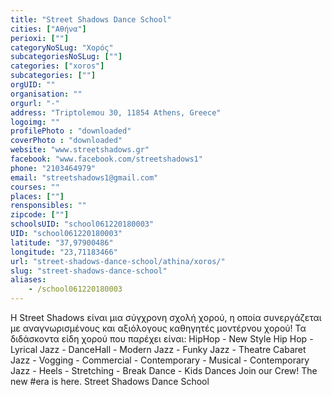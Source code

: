 ```yaml
---
title: "Street Shadows Dance School"
cities: ["Αθήνα"]
perioxi: [""]
categoryNoSLug: "Χορός"
subcategoriesNoSLug: [""]
categories: ["xoros"]
subcategories: [""]
orgUID: ""
organisation: ""
orgurl: "-"
address: "Triptolemou 30, 11854 Athens, Greece"
logoimg: ""
profilePhoto : "downloaded"
coverPhoto : "downloaded"
website: "www.streetshadows.gr"
facebook: "www.facebook.com/streetshadows1"
phone: "2103464979"
email: "streetshadows1@gmail.com"
courses: ""
places: [""]
rensponsibles: ""
zipcode: [""]
schoolsUID: "school061220180003"
UID: "school061220180003"
latitude: "37,97900486"
longitude: "23,71183466"
url: "street-shadows-dance-school/athina/xoros/"
slug: "street-shadows-dance-school"
aliases:
    - /school061220180003
---
```





Η Street Shadows είναι μια σύγχρονη σχολή χορού, η οποία συνεργάζεται με αναγνωρισμένους και αξιόλογους καθηγητές μοντέρνου χορού! Τα διδάσκοντα είδη χορού που παρέχει είναι: HipHop - New Style Hip Hop - Lyrical Jazz - DanceHall - Modern Jazz - Funky Jazz - Theatre Cabaret Jazz - Vogging - Commercial - Contemporary - Musical - Contemporary Jazz - Heels - Stretching - Break Dance - Kids Dances Join our Crew! The new #era is here. Street Shadows Dance School